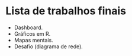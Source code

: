 # Lista de trabalhos finais  

* Dashboard.
* Gráficos em R.
* Mapas mentais.
* Desafio (diagrama de rede).

